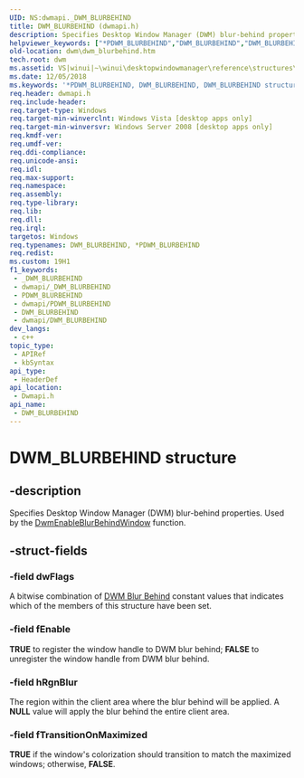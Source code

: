 ```yaml
---
UID: NS:dwmapi._DWM_BLURBEHIND
title: DWM_BLURBEHIND (dwmapi.h)
description: Specifies Desktop Window Manager (DWM) blur-behind properties. Used by the DwmEnableBlurBehindWindow function.
helpviewer_keywords: ["*PDWM_BLURBEHIND","DWM_BLURBEHIND","DWM_BLURBEHIND structure [Desktop Window Manager]","PDWM_BLURBEHIND","PDWM_BLURBEHIND structure pointer [Desktop Window Manager]","_udwm_dwm_blurbehind","_udwm_dwm_blurbehind_cpp","dwm.dwm_blurbehind","dwmapi/DWM_BLURBEHIND","dwmapi/PDWM_BLURBEHIND","winui._udwm_dwm_blurbehind"]
old-location: dwm\dwm_blurbehind.htm
tech.root: dwm
ms.assetid: VS|winui|~\winui\desktopwindowmanager\reference\structures\dwm_blurbehind.htm
ms.date: 12/05/2018
ms.keywords: '*PDWM_BLURBEHIND, DWM_BLURBEHIND, DWM_BLURBEHIND structure [Desktop Window Manager], PDWM_BLURBEHIND, PDWM_BLURBEHIND structure pointer [Desktop Window Manager], _udwm_dwm_blurbehind, _udwm_dwm_blurbehind_cpp, dwm.dwm_blurbehind, dwmapi/DWM_BLURBEHIND, dwmapi/PDWM_BLURBEHIND, winui._udwm_dwm_blurbehind'
req.header: dwmapi.h
req.include-header: 
req.target-type: Windows
req.target-min-winverclnt: Windows Vista [desktop apps only]
req.target-min-winversvr: Windows Server 2008 [desktop apps only]
req.kmdf-ver: 
req.umdf-ver: 
req.ddi-compliance: 
req.unicode-ansi: 
req.idl: 
req.max-support: 
req.namespace: 
req.assembly: 
req.type-library: 
req.lib: 
req.dll: 
req.irql: 
targetos: Windows
req.typenames: DWM_BLURBEHIND, *PDWM_BLURBEHIND
req.redist: 
ms.custom: 19H1
f1_keywords:
 - _DWM_BLURBEHIND
 - dwmapi/_DWM_BLURBEHIND
 - PDWM_BLURBEHIND
 - dwmapi/PDWM_BLURBEHIND
 - DWM_BLURBEHIND
 - dwmapi/DWM_BLURBEHIND
dev_langs:
 - c++
topic_type:
 - APIRef
 - kbSyntax
api_type:
 - HeaderDef
api_location:
 - Dwmapi.h
api_name:
 - DWM_BLURBEHIND
---
```


# DWM_BLURBEHIND structure


## -description

Specifies Desktop Window Manager (DWM) blur-behind properties. Used by the <a href="https://docs.microsoft.com/windows/desktop/api/dwmapi/nf-dwmapi-dwmenableblurbehindwindow">DwmEnableBlurBehindWindow</a> function.

## -struct-fields

### -field dwFlags

A bitwise combination of <a href="https://docs.microsoft.com/windows/desktop/dwm/dwm-bb-constants">DWM Blur Behind</a> constant values that indicates which of the members of this structure have been set.

### -field fEnable

<b>TRUE</b> to register the window handle to DWM blur behind; <b>FALSE</b> to unregister the window handle from DWM blur behind.

### -field hRgnBlur

The region within the client area where the blur behind will be applied. A <b>NULL</b> value will apply the blur behind the entire client area.

### -field fTransitionOnMaximized

<b>TRUE</b> if the window's colorization should transition to match the maximized windows; otherwise, <b>FALSE</b>.

